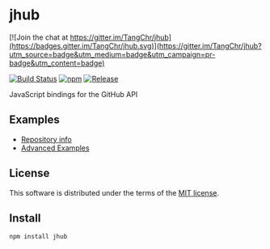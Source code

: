 # jhub

[![Join the chat at https://gitter.im/TangChr/jhub](https://badges.gitter.im/TangChr/jhub.svg)](https://gitter.im/TangChr/jhub?utm_source=badge&utm_medium=badge&utm_campaign=pr-badge&utm_content=badge)

[![Build Status](https://travis-ci.org/TangChr/jhub.svg?branch=master)](https://travis-ci.org/TangChr/jhub)
[![npm](http://img.shields.io/npm/v/jhub.svg)](https://www.npmjs.com/package/jhub)
[![Release](https://img.shields.io/github/release/TangChr/jhub.svg)](https://github.com/TangChr/jhub/releases/latest)

JavaScript bindings for the GitHub API

## Examples
* [Repository info](https://github.com/TangChr/jhub/wiki/Examples)
* [Advanced Examples](https://github.com/TangChr/jhub/wiki/Advanced-Examples)

## License
This software is distributed under the terms of the [MIT license](http://opensource.org/licenses/MIT).

## Install
```
npm install jhub
```